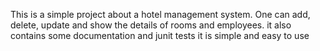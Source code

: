 This is a simple project about a hotel management system.
One can add, delete, update and show the details of rooms and employees.
it also contains some documentation and junit tests 
it is simple and easy to use

